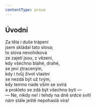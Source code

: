 ```yaml
---
contentType: prose
---
```


## Úvodní

Za těla i duše trápení  
jsem skládal tato slova;  
to slova nevolníkova  
ze zajetí jsou, z vězení,  
kdy všechno blahé, drahé,  
se jeví ztraceným,  
kdy i tvůj život vlastní  
se nezdá být už tvým,  
kdy temno nade vším se svírá  
a prokleto se zdá být všechno bytí —  
— Ne, nikdy ne! i tehdy na dně srdce svítí  
nám stále ještě nepohaslá víra!

